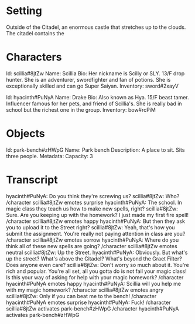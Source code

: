 # Setting

Outside of the Citadel, an enormous castle that stretches up to the clouds.
The citadel contains the 

# Characters

Id: scillia#8jtZw
Name: Scillia
Bio: Her nickname is Scilly or SLY. 13/F drop hunter. She is an adventurer, swordfighter and fan of potions. She is exceptionally skilled and can go Super Saiyan.
Inventory:
  sword#2xayV

Id: hyacinth#PuNyA
Name: Drake
Bio: Also known as Hya. 15/F beast tamer. Influencer famous for her pets, and friend of Scillia's. She is really bad in school but the richest one in the group.
Inventory:
  bow#rcPiM

# Objects

Id: park-bench#zHWpG
Name: Park bench
Description: A place to sit. Sits three people.
Metadata:
  Capacity: 3

# Transcript

hyacinth#PuNyA: Do you think they're screwing us?
scillia#8jtZw: Who?
/character scillia#8jtZw emotes surprise
hyacinth#PuNyA: The school. In magic class they teach us how to make new spells, right?
scillia#8jtZw: Sure. Are you keeping up with the homework? I just made my first fire spell!
/character scillia#8jtZw emotes happy
hyacinth#PuNyA: But then they ask you to upload it to the Street right?
scillia#8jtZw: Yeah, that's how you submit the assignment. You're really not paying attention in class are you?
/character scillia#8jtZw emotes sorrow
hyacinth#PuNyA: Where do you think all of these new spells are going?
/character scillia#8jtZw emotes neutral
scillia#8jtZw: Up the Street.
hyacinth#PuNyA: Obviously. But what's up the street? What's above the Citadel? What's beyond the Graet Filter? Does anyone even care?
scillia#8jtZw: Don't worry so much about it. You're rich and popular. You're all set, all you gotta do is not fail your magic class! Is this your way of asking for help with your magic homework?
/character hyacinth#PuNyA emotes happy
hyacinth#PuNyA: Scillia will you help me with my magic homework?
/character scillia#8jtZw emotes angry
scillia#8jtZw: Only if you can beat me to the bench!
/character hyacinth#PuNyA emotes surprise
hyacinth#PuNyA: Fuck!
/character scillia#8jtZw activates park-bench#zHWpG
/character hyacinth#PuNyA activates park-bench#zHWpG